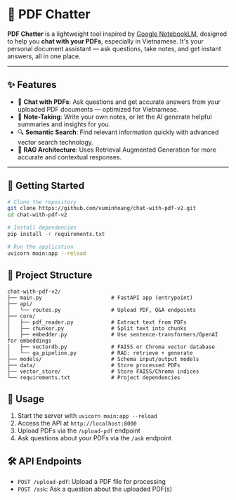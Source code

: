 # 📘 PDF Chatter

**PDF Chatter** is a lightweight tool inspired by [Google NotebookLM](https://notebooklm.google/), designed to help you **chat with your PDFs**, especially in Vietnamese. It's your personal document assistant — ask questions, take notes, and get instant answers, all in one place.

---

## ✨ Features

- 💬 **Chat with PDFs**: Ask questions and get accurate answers from your uploaded PDF documents — optimized for Vietnamese.
- 📝 **Note-Taking**: Write your own notes, or let the AI generate helpful summaries and insights for you.
- 🔍 **Semantic Search**: Find relevant information quickly with advanced vector search technology.
- 🧠 **RAG Architecture**: Uses Retrieval Augmented Generation for more accurate and contextual responses.

---

## 🚀 Getting Started

```bash
# Clone the repository
git clone https://github.com/vuminhoang/chat-with-pdf-v2.git
cd chat-with-pdf-v2

# Install dependencies
pip install -r requirements.txt

# Run the application
uvicorn main:app --reload
```

## 📁 Project Structure

```
chat-with-pdf-v2/ 
├── main.py                      # FastAPI app (entrypoint)
├── api/                        
│   └── routes.py                # Upload PDF, Q&A endpoints
├── core/                       
│   ├── pdf_reader.py            # Extract text from PDFs
│   ├── chunker.py               # Split text into chunks
│   ├── embedder.py              # Use sentence-transformers/OpenAI for embeddings
│   ├── vectordb.py              # FAISS or Chroma vector database
│   └── qa_pipeline.py           # RAG: retrieve + generate
├── models/                      # Schema input/output models
├── data/                        # Store processed PDFs
├── vector_store/                # Store FAISS/Chroma indices
└── requirements.txt             # Project dependencies
```

## 🔧 Usage

1. Start the server with `uvicorn main:app --reload`
2. Access the API at `http://localhost:8000`
3. Upload PDFs via the `/upload-pdf` endpoint
4. Ask questions about your PDFs via the `/ask` endpoint

## 🛠️ API Endpoints

- `POST /upload-pdf`: Upload a PDF file for processing
- `POST /ask`: Ask a question about the uploaded PDF(s)
